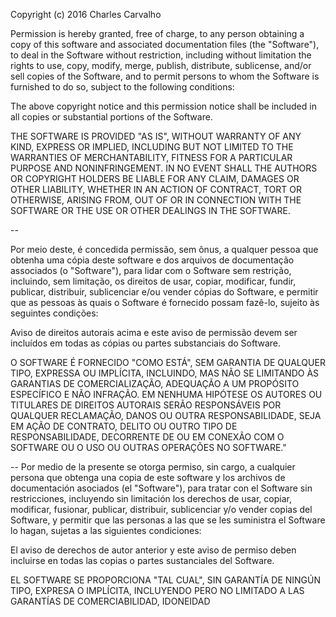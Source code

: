  Copyright (c) 2016 Charles Carvalho

 Permission is hereby granted, free of charge, to any person obtaining a copy
 of this software and associated documentation files (the "Software"), to deal
 in the Software without restriction, including without limitation the rights
 to use, copy, modify, merge, publish, distribute, sublicense, and/or sell
 copies of the Software, and to permit persons to whom the Software is
 furnished to do so, subject to the following conditions:

 The above copyright notice and this permission notice shall be included in
 all copies or substantial portions of the Software.

 THE SOFTWARE IS PROVIDED "AS IS", WITHOUT WARRANTY OF ANY KIND, EXPRESS OR
 IMPLIED, INCLUDING BUT NOT LIMITED TO THE WARRANTIES OF MERCHANTABILITY,
 FITNESS FOR A PARTICULAR PURPOSE AND NONINFRINGEMENT. IN NO EVENT SHALL THE
 AUTHORS OR COPYRIGHT HOLDERS BE LIABLE FOR ANY CLAIM, DAMAGES OR OTHER
 LIABILITY, WHETHER IN AN ACTION OF CONTRACT, TORT OR OTHERWISE, ARISING FROM,
 OUT OF OR IN CONNECTION WITH THE SOFTWARE OR THE USE OR OTHER DEALINGS IN
 THE SOFTWARE.

--

Por meio deste, é concedida permissão, sem ônus, a qualquer pessoa que obtenha 
uma cópia deste software e dos arquivos de documentação associados (o "Software"), 
para lidar com o Software sem restrição, incluindo, sem limitação, os direitos de 
usar, copiar, modificar, fundir, publicar, distribuir, sublicenciar e/ou vender 
cópias do Software, e permitir que as pessoas às quais o Software é fornecido 
possam fazê-lo, sujeito às seguintes condições:

Aviso de direitos autorais acima e este aviso de permissão devem ser incluídos 
em todas as cópias ou partes substanciais do Software.

O SOFTWARE É FORNECIDO "COMO ESTÁ", SEM GARANTIA DE QUALQUER TIPO, EXPRESSA 
OU IMPLÍCITA, INCLUINDO, MAS NÃO SE LIMITANDO ÀS GARANTIAS DE COMERCIALIZAÇÃO, 
ADEQUAÇÃO A UM PROPÓSITO ESPECÍFICO E NÃO INFRAÇÃO. EM NENHUMA HIPÓTESE OS 
AUTORES OU TITULARES DE DIREITOS AUTORAIS SERÃO RESPONSÁVEIS POR QUALQUER 
RECLAMAÇÃO, DANOS OU OUTRA RESPONSABILIDADE, SEJA EM AÇÃO DE CONTRATO, DELITO 
OU OUTRO TIPO DE RESPONSABILIDADE, DECORRENTE DE OU EM CONEXÃO COM O SOFTWARE 
OU O USO OU OUTRAS OPERAÇÕES NO SOFTWARE."

--
Por medio de la presente se otorga permiso, sin cargo, a cualquier persona que 
obtenga una copia de este software y los archivos de documentación asociados 
(el "Software"), para tratar con el Software sin restricciones, incluyendo sin 
limitación los derechos de usar, copiar, modificar, fusionar, publicar, distribuir, 
sublicenciar y/o vender copias del Software, y permitir que las personas a las 
que se les suministra el Software lo hagan, sujetas a las siguientes condiciones:

El aviso de derechos de autor anterior y este aviso de permiso deben incluirse en
todas las copias o partes sustanciales del Software.

EL SOFTWARE SE PROPORCIONA "TAL CUAL", SIN GARANTÍA DE NINGÚN TIPO, EXPRESA O 
IMPLÍCITA, INCLUYENDO PERO NO LIMITADO A LAS GARANTÍAS DE COMERCIABILIDAD, IDONEIDAD
